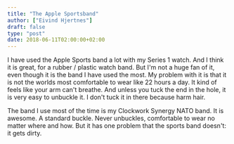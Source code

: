 ```yaml
---
title: "The Apple Sportsband"
author: ["Eivind Hjertnes"]
draft: false
type: "post"
date: 2018-06-11T02:00:00+02:00
---
```


I have used the Apple Sports band a lot with my Series 1 watch. And I
think it is great, for a rubber / plastic watch band. But I'm not a huge
fan of it, even though it is the band I have used the most. My problem
with it is that it is not the worlds most comfortable to wear like 22
hours a day. It kind of feels like your arm can't breathe. And unless
you tuck the end in the hole, it is very easy to unbuckle it. I don't
tuck it in there because harm hair.

The band I use most of the time is my Clockwork Synergy NATO band. It is
awesome. A standard buckle. Never unbuckles, comfortable to wear no
matter where and how. But it has one problem that the sports band
doesn't: it gets dirty.
